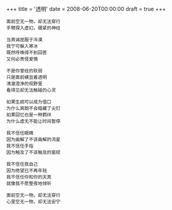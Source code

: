 +++
title = '透明'
date = 2008-06-20T00:00:00
draft = true
+++

```text
面前空无一物，却无法穿行
手臂探入虚幻，绷紧的神经

当真诚屈服于冷漠
我宁可躲入寒冰
既然呼唤得不到回答
又何必责怪爱情

不是你曾经的软弱
只是面前横亘着透明
清澈澄净的视野里
看得见却无法触碰的心灵

如果生疏可以成为借口
为什么爽朗不会暗藏了尖钉
如果回忆也是一种羁绊
为什么虚无不能让时间暂停

我不信任眼睛
因为曲解了不该曲解的流星
我不信任手指
因为触及了不该触及的窗棂

我不信任我自己
因为绝望已不再年轻
我不信任你和你的天真
就像我不愿整夜地倾听

面前空无一物，却无法穿行
心里空无一物，却无法安宁
```
